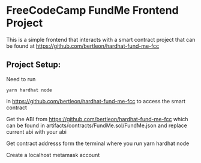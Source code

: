 #  FreeCodeCamp FundMe Frontend Project

This is a simple frontend that interacts with a smart contract project that can be found at https://github.com/bertleon/hardhat-fund-me-fcc

## **Project Setup**: 

Need to run 
```
yarn hardhat node
```
in https://github.com/bertleon/hardhat-fund-me-fcc to access the smart contract

Get the ABI from https://github.com/bertleon/hardhat-fund-me-fcc which can be found in artifacts/contracts/FundMe.sol/FundMe.json and replace current abi with your abi 

Get contract addresss form the terminal where you run yarn hardhat node

Create a localhost metamask account



